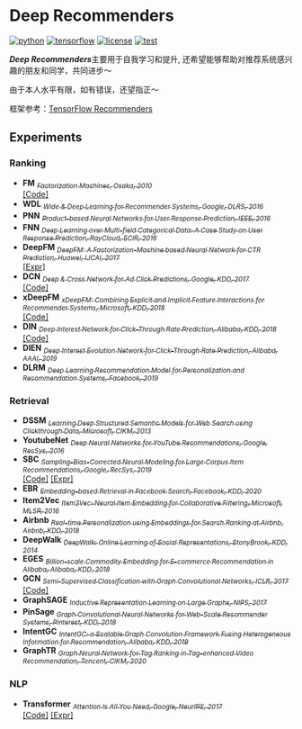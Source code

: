 # Deep Recommenders
[![python](https://img.shields.io/badge/python-3.7-brightgreen)](requirements.txt)
[![tensorflow](https://img.shields.io/badge/tensorflow-2.3-brightgreen)](requirements.txt)
[![license](https://img.shields.io/badge/license-MIT-green)](LICENSE)
[![test](https://img.shields.io/badge/test-passing-brightgreen)](TEST)


***Deep Recommenders***主要用于自我学习和提升, 还希望能够帮助对推荐系统感兴趣的朋友和同学，共同进步～

由于本人水平有限，如有错误，还望指正～

框架参考：[TensorFlow Recommenders](https://github.com/tensorflow/recommenders)

## Experiments

### Ranking

- **FM**
        [<sub>
            *Factorization Machines, Osaka, 2010*
        </sub>](https://www.csie.ntu.edu.tw/~b97053/paper/Rendle2010FM.pdf)
        <br>[[Code]](deep_recommenders/layers/fm.py)
- **WDL**
        [<sub>
            *Wide & Deep Learning for Recommender Systems, Google, DLRS, 2016*
        </sub>](https://arxiv.org/abs/1606.07792)
- **PNN**
        [<sub>
            *Product-based Neural Networks for User Response Prediction, IEEE, 2016*
        </sub>](https://arxiv.org/abs/1611.00144)
- **FNN**
        [<sub>
            *Deep Learning over Multi-field Categorical Data: A Case Study on User Response Prediction, RayCloud, ECIR, 2016*
        </sub>](https://arxiv.org/abs/1601.02376)
- **DeepFM**
        [<sub>
            *DeepFM: A Factorization-Machine based Neural Network for CTR Prediction, Huawei, IJCAI, 2017*
        </sub>](https://www.ijcai.org/proceedings/2017/0239.pdf)
        <br>[[Expr]](experiments/deepfm.ipynb)
- **DCN**
        [<sub>
            *Deep & Cross Network for Ad Click Predictions, Google, KDD, 2017*
        </sub>](https://arxiv.org/abs/1708.05123)
        <br>[[Code]](deep_recommenders/layers/dcn.py) 
- **xDeepFM**
        [<sub>
            *xDeepFM: Combining Explicit and Implicit Feature Interactions for Recommender Systems, Microsoft, KDD, 2018*
        </sub>](https://arxiv.org/pdf/1803.05170.pdf)
        <br>[[Code]](deep_recommenders/layers/xdeepfm.py)
- **DIN**
        [<sub>
            *Deep Interest Network for Click-Through Rate Prediction, Alibaba, KDD, 2018*
        </sub>](https://arxiv.org/abs/1706.06978)
        <br>[[Code]](deep_recommenders/layers/din.py)
- **DIEN**
        [<sub>
            *Deep Interest Evolution Network for Click-Through Rate Prediction, Alibaba, AAAI, 2019*
        </sub>](https://arxiv.org/abs/1809.03672)
- **DLRM**
        [<sub>
            *Deep Learning Recommendation Model for Personalization and Recommendation Systems, Facebook, 2019*
        </sub>](https://arxiv.org/abs/1906.00091)

### Retrieval

- **DSSM**
        [<sub>
            *Learning Deep Structured Semantic Models for Web Search using Clickthrough Data, Microsoft, CIKM, 2013*
        </sub>](https://dl.acm.org/doi/10.1145/2505515.2505665)
- **YoutubeNet**
        [<sub>
            *Deep Neural Networks for YouTube Recommendations, Google, RecSys, 2016*
        </sub>](https://static.googleusercontent.com/media/research.google.com/zh-CN//pubs/archive/45530.pdf)
- **SBC**
        [<sub>
            *Sampling-Bias-Corrected Neural Modeling for Large Corpus Item Recommendations, Google, RecSys, 2019*
        </sub>](https://dl.acm.org/doi/10.1145/3298689.3346996)
        <br>[[Code]](deep_recommenders/layers/factorized_top_k.py) 
        [[Expr]](experiments/deep_retrieval.ipynb)
- **EBR**
        [<sub>
            *Embedding-based Retrieval in Facebook Search, Facebook, KDD, 2020*
        </sub>](https://arxiv.org/abs/2006.11632)
- **Item2Vec**
        [<sub>
            *Item2Vec: Neural Item Embedding for Collaborative Filtering, Microsoft, MLSP, 2016*
        </sub>](https://arxiv.org/vc/arxiv/papers/1603/1603.04259v2.pdf)
- **Airbnb**
        [<sub>
            *Real-time Personalization using Embeddings for Search Ranking at Airbnb, Airbnb, KDD, 2018*
        </sub>](https://dl.acm.org/doi/10.1145/3219819.3219885)
- **DeepWalk**
        [<sub>
            *DeepWalk: Online Learning of Social Representations, StonyBrook, KDD, 2014*
        </sub>](https://arxiv.org/abs/1403.6652)
- **EGES**
        [<sub>
            *Billion-scale Commodity Embedding for E-commerce Recommendation in Alibaba, Alibaba, KDD, 2018*
        </sub>](https://arxiv.org/abs/1803.02349)
- **GCN**
        [<sub>
            *Semi-Supervised Classification with Graph Convolutional Networks, ICLR, 2017*
        </sub>](https://arxiv.org/abs/1609.02907)
        <br>[[Code]](deep_recommenders/layers/gnn.py#L16)
- **GraphSAGE**
        [<sub>
            *Inductive Representation Learning on Large Graphs, NIPS, 2017*
        </sub>](https://arxiv.org/abs/1706.02216)
- **PinSage**
        [<sub>
            *Graph Convolutional Neural Networks for Web-Scale Recommender Systems, Pinterest, KDD, 2018*
        </sub>](https://arxiv.org/abs/1806.01973)
- **IntentGC**
        [<sub>
            *IntentGC: a Scalable Graph Convolution Framework Fusing Heterogeneous Information for Recommendation, Alibaba, KDD, 2019*
        </sub>](https://arxiv.org/abs/1907.12377)
- **GraphTR**
        [<sub>
            *Graph Neural Network for Tag Ranking in Tag-enhanced Video Recommendation, Tencent, CIKM, 2020*
        </sub>](https://dl.acm.org/doi/abs/10.1145/3340531.3416021)
    
### NLP

- **Transformer**
        [<sub>
            *Attention Is All You Need, Google, NeurlPS, 2017*
        </sub>](https://arxiv.org/abs/1706.03762)
        <br>[[Code]](deep_recommenders/layers/nlp/transformer.py) 
        [[Expr]](experiments/transformer.ipynb)



